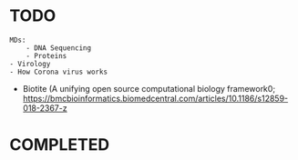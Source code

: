 # TODO
    MDs:
        - DNA Sequencing
        - Proteins
    - Virology
    - How Corona virus works
    
- Biotite (A unifying open source computational biology framework0; 
    https://bmcbioinformatics.biomedcentral.com/articles/10.1186/s12859-018-2367-z


# COMPLETED
